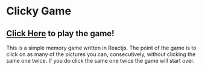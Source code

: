 # Clicky Game

## [Click Here](https://matt-wilson78.github.io/clickygame2/) to play the game!

This is a simple memory game written in Reactjs. The point of the game is to click on as many of the pictures you can, consecutively, without clicking the same one twice. If you do click the same one twice the game will start over.